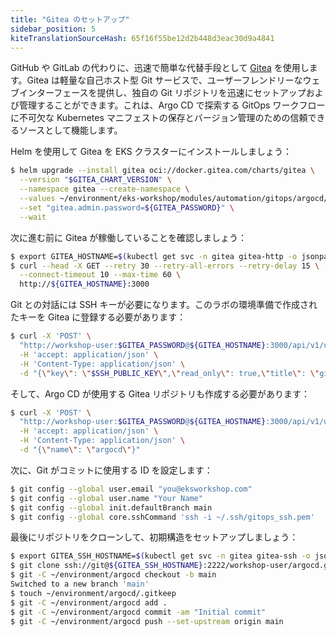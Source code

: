 ```yaml
---
title: "Gitea のセットアップ"
sidebar_position: 5
kiteTranslationSourceHash: 65f16f55be12d2b448d3eac30d9a4841
---
```


GitHub や GitLab の代わりに、迅速で簡単な代替手段として [Gitea](https://gitea.com) を使用します。Gitea は軽量な自己ホスト型 Git サービスで、ユーザーフレンドリーなウェブインターフェースを提供し、独自の Git リポジトリを迅速にセットアップおよび管理することができます。これは、Argo CD で探索する GitOps ワークフローに不可欠な Kubernetes マニフェストの保存とバージョン管理のための信頼できるソースとして機能します。

Helm を使用して Gitea を EKS クラスターにインストールしましょう：

```bash
$ helm upgrade --install gitea oci://docker.gitea.com/charts/gitea \
  --version "$GITEA_CHART_VERSION" \
  --namespace gitea --create-namespace \
  --values ~/environment/eks-workshop/modules/automation/gitops/argocd/gitea/values.yaml \
  --set "gitea.admin.password=${GITEA_PASSWORD}" \
  --wait
```

次に進む前に Gitea が稼働していることを確認しましょう：

```bash timeout=300
$ export GITEA_HOSTNAME=$(kubectl get svc -n gitea gitea-http -o jsonpath="{.status.loadBalancer.ingress[*].hostname}")
$ curl --head -X GET --retry 30 --retry-all-errors --retry-delay 15 \
  --connect-timeout 10 --max-time 60 \
  http://${GITEA_HOSTNAME}:3000
```

Git との対話には SSH キーが必要になります。このラボの環境準備で作成されたキーを Gitea に登録する必要があります：

```bash
$ curl -X 'POST' \
  "http://workshop-user:$GITEA_PASSWORD@${GITEA_HOSTNAME}:3000/api/v1/user/keys" \
  -H 'accept: application/json' \
  -H 'Content-Type: application/json' \
  -d "{\"key\": \"$SSH_PUBLIC_KEY\",\"read_only\": true,\"title\": \"gitops\"}"
```

そして、Argo CD が使用する Gitea リポジトリも作成する必要があります：

```bash
$ curl -X 'POST' \
  "http://workshop-user:$GITEA_PASSWORD@${GITEA_HOSTNAME}:3000/api/v1/user/repos" \
  -H 'accept: application/json' \
  -H 'Content-Type: application/json' \
  -d "{\"name\": \"argocd\"}"
```

次に、Git がコミットに使用する ID を設定します：

```bash
$ git config --global user.email "you@eksworkshop.com"
$ git config --global user.name "Your Name"
$ git config --global init.defaultBranch main
$ git config --global core.sshCommand 'ssh -i ~/.ssh/gitops_ssh.pem'
```

最後にリポジトリをクローンして、初期構造をセットアップしましょう：

```bash hook=clone
$ export GITEA_SSH_HOSTNAME=$(kubectl get svc -n gitea gitea-ssh -o jsonpath="{.status.loadBalancer.ingress[*].hostname}")
$ git clone ssh://git@${GITEA_SSH_HOSTNAME}:2222/workshop-user/argocd.git ~/environment/argocd
$ git -C ~/environment/argocd checkout -b main
Switched to a new branch 'main'
$ touch ~/environment/argocd/.gitkeep
$ git -C ~/environment/argocd add .
$ git -C ~/environment/argocd commit -am "Initial commit"
$ git -C ~/environment/argocd push --set-upstream origin main
```

